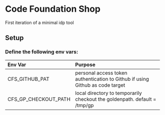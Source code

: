 # Code Foundation Shop

First iteration of a minimal idp tool

## Setup

### Define the following env vars:

| Env Var              | Purpose                                                                       |
|:---------------------|:------------------------------------------------------------------------------|
| CFS_GITHUB_PAT       | personal access token authentication to Github if using Github as code target |
| CFS_GP_CHECKOUT_PATH | local directory to temporarily checkout the goldenpath. default = /tmp/gp     |